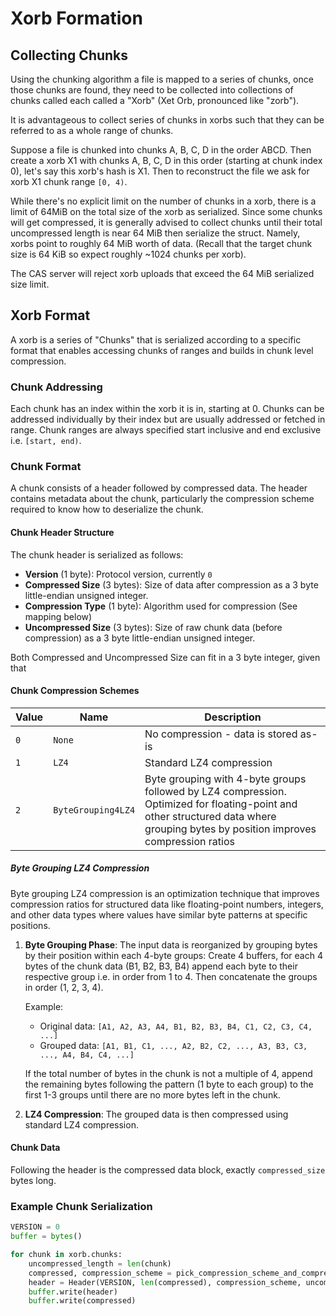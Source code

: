 # Xorb Formation

## Collecting Chunks

Using the chunking algorithm a file is mapped to a series of chunks, once those chunks are found, they need to be collected into collections of chunks called each called a "Xorb" (Xet Orb, pronounced like "zorb").

It is advantageous to collect series of chunks in xorbs such that they can be referred to as a whole range of chunks.

Suppose a file is chunked into chunks A, B, C, D in the order ABCD. Then create a xorb X1 with chunks A, B, C, D in this order (starting at chunk index 0), let's say this xorb's hash is X1. Then to reconstruct the file we ask for xorb X1 chunk range `[0, 4)`.

While there's no explicit limit on the number of chunks in a xorb, there is a limit of 64MiB on the total size of the xorb as serialized. Since some chunks will get compressed, it is generally advised to collect chunks until their total uncompressed length is near 64 MiB then serialize the struct.
Namely, xorbs point to roughly 64 MiB worth of data. (Recall that the target chunk size is 64 KiB so expect roughly ~1024 chunks per xorb).

The CAS server will reject xorb uploads that exceed the 64 MiB serialized size limit.

## Xorb Format

A xorb is a series of "Chunks" that is serialized according to a specific format that enables accessing chunks of ranges and builds in chunk level compression.

### Chunk Addressing

Each chunk has an index within the xorb it is in, starting at 0. Chunks can be addressed individually by their index but are usually addressed or fetched in range. Chunk ranges are always specified start inclusive and end exclusive i.e. `[start, end)`.

### Chunk Format

A chunk consists of a header followed by compressed data. The header contains metadata about the chunk, particularly the compression scheme required to know how to deserialize the chunk.

#### Chunk Header Structure

The chunk header is serialized as follows:

- **Version** (1 byte): Protocol version, currently `0`
- **Compressed Size** (3 bytes): Size of data after compression as a 3 byte little-endian unsigned integer.
- **Compression Type** (1 byte): Algorithm used for compression (See mapping below)
- **Uncompressed Size** (3 bytes): Size of raw chunk data (before compression) as a 3 byte little-endian unsigned integer.

Both Compressed and Uncompressed Size can fit in a 3 byte integer, given that

#### Chunk Compression Schemes

| Value | Name | Description |
|-------|------|-------------|
| `0` | `None` | No compression - data is stored as-is |
| `1` | `LZ4` | Standard LZ4 compression |
| `2` | `ByteGrouping4LZ4` | Byte grouping with 4-byte groups followed by LZ4 compression. Optimized for floating-point and other structured data where grouping bytes by position improves compression ratios |

##### Byte Grouping LZ4 Compression

Byte grouping LZ4 compression is an optimization technique that improves compression ratios for structured data like floating-point numbers, integers, and other data types where values have similar byte patterns at specific positions.

1. **Byte Grouping Phase**: The input data is reorganized by grouping bytes by their position within each 4-byte groups:
   Create 4 buffers, for each 4 bytes of the chunk data (B1, B2, B3, B4) append each byte to their respective group i.e. in order from 1 to 4. Then concatenate the groups in order (1, 2, 3, 4).

   Example:

   - Original data: `[A1, A2, A3, A4, B1, B2, B3, B4, C1, C2, C3, C4, ...]`
   - Grouped data: `[A1, B1, C1, ..., A2, B2, C2, ..., A3, B3, C3, ..., A4, B4, C4, ...]`

   If the total number of bytes in the chunk is not a multiple of 4, append the remaining bytes following the pattern (1 byte to each group) to the first 1-3 groups until there are no more bytes left in the chunk.

2. **LZ4 Compression**: The grouped data is then compressed using standard LZ4 compression.

#### Chunk Data

Following the header is the compressed data block, exactly `compressed_size` bytes long.

### Example Chunk Serialization

```python
VERSION = 0
buffer = bytes()

for chunk in xorb.chunks:
    uncompressed_length = len(chunk)
    compressed, compression_scheme = pick_compression_scheme_and_compress(chunk)
    header = Header(VERSION, len(compressed), compression_scheme, uncompressed_length)
    buffer.write(header)
    buffer.write(compressed)
```
